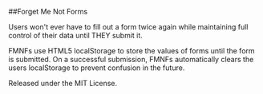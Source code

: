 ##Forget Me Not Forms

Users won't ever have to fill out a form twice again while maintaining full control of their data until THEY submit it.

FMNFs use HTML5 localStorage to store the values of forms until the form is submitted. On a successful submission, FMNFs automatically clears the users localStorage to prevent confusion in the future.

Released under the MIT License.